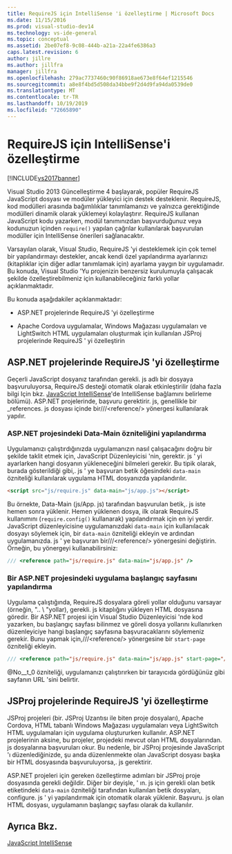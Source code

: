 ```yaml
---
title: RequireJS için IntelliSense 'i özelleştirme | Microsoft Docs
ms.date: 11/15/2016
ms.prod: visual-studio-dev14
ms.technology: vs-ide-general
ms.topic: conceptual
ms.assetid: 2be07ef8-9c08-444b-a21a-22a4fe6386a3
caps.latest.revision: 6
author: jillre
ms.author: jillfra
manager: jillfra
ms.openlocfilehash: 279ac7737460c90f86918ae673e8f64ef1215546
ms.sourcegitcommit: a8e8f4bd5d508da34bbe9f2d4d9fa94da0539de0
ms.translationtype: MT
ms.contentlocale: tr-TR
ms.lasthandoff: 10/19/2019
ms.locfileid: "72665890"
---
```

# <a name="customizing-intellisense-for-requirejs"></a>RequireJS için IntelliSense'i özelleştirme
[!INCLUDE[vs2017banner](../includes/vs2017banner.md)]

Visual Studio 2013 Güncelleştirme 4 başlayarak, popüler RequireJS JavaScript dosyası ve modüler yükleyici için destek desteklenir. RequireJS, kod modülleri arasında bağımlılıklar tanımlamanızı ve yalnızca gerektiğinde modülleri dinamik olarak yüklemeyi kolaylaştırır. RequireJS kullanan JavaScript kodu yazarken, modül tanımınızdan başvurduğunuz veya kodunuzun içinden `require()` yapılan çağrılar kullanılarak başvurulan modüller için IntelliSense önerileri sağlanacaktır.

 Varsayılan olarak, Visual Studio, RequireJS 'yi desteklemek için çok temel bir yapılandırmayı destekler, ancak kendi özel yapılandırma ayarlarınızı (kitaplıklar için diğer adlar tanımlamak için) ayarlama yaygın bir uygulamadır. Bu konuda, Visual Studio 'Yu projenizin benzersiz kurulumuyla çalışacak şekilde özelleştirebilmeniz için kullanabileceğiniz farklı yollar açıklanmaktadır.

 Bu konuda aşağıdakiler açıklanmaktadır:

- ASP.NET projelerinde RequireJS 'yi özelleştirme

- Apache Cordova uygulamalar, Windows Mağazası uygulamaları ve LightSwitch HTML uygulamaları oluşturmak için kullanılan JSProj projelerinde RequireJS ' yi özelleştirin

## <a name="customize-requirejs-in-aspnet-projects"></a>ASP.NET projelerinde RequireJS 'yi özelleştirme
 Geçerli JavaScript dosyanız tarafından gerekli. js adlı bir dosyaya başvuruluyorsa, RequireJS desteği otomatik olarak etkinleştirilir (daha fazla bilgi Için bkz. [JavaScript IntelliSense](../ide/javascript-intellisense.md)'de IntelliSense bağlamını belirleme bölümü). ASP.NET projelerinde, başvuru gerektirir. js, genellikle bir _references. js dosyası içinde bir///\<reference/> yönergesi kullanılarak yapılır.

### <a name="configure-the-data-main-attribute-in-an-aspnet-project"></a>ASP.NET projesindeki Data-Main özniteliğini yapılandırma
 Uygulamanızı çalıştırdığınızda uygulamanızın nasıl çalışacağını doğru bir şekilde taklit etmek için, JavaScript Düzenleyicisi 'nin, gerektir. js ' yi ayarlarken hangi dosyanın yükleneceğini bilmeleri gerekir. Bu tipik olarak, burada gösterildiği gibi,. js ' ye başvuran betik öğesindeki `data-main` özniteliği kullanılarak uygulama HTML dosyanızda yapılandırılır.

```html
<script src="js/require.js" data-main="js/app.js"></script>
```

 Bu örnekte, Data-Main (js/App. js) tarafından başvurulan betik,. js iste hemen sonra yüklenir. Hemen yüklenen dosya, ilk olarak RequireJS kullanımını (`require.config()` kullanarak) yapılandırmak için en iyi yerdir. JavaScript düzenleyicisine uygulamanızdaki `data-main` için kullanılacak dosyayı söylemek için, bir `data-main` özniteliği ekleyin ve ardından uygulamanızda. js ' ye başvuran bir///\<reference/> yönergesini değiştirin. Örneğin, bu yönergeyi kullanabilirsiniz:

```javascript
/// <reference path="js/require.js" data-main="js/app.js" />
```

### <a name="configure-the-application-start-page-in-an-aspnet-project"></a>Bir ASP.NET projesindeki uygulama başlangıç sayfasını yapılandırma
 Uygulama çalıştığında, RequireJS dosyalara göreli yollar olduğunu varsayar (örneğin, ".. \\ "yollar), gerekli. js kitaplığını yükleyen HTML dosyasına göredir. Bir ASP.NET projesi için Visual Studio Düzenleyicisi 'nde kod yazarken, bu başlangıç sayfası bilinmez ve göreli dosya yollarını kullanırken düzenleyiciye hangi başlangıç sayfasına başvuracaklarını söylemeniz gerekir. Bunu yapmak için,///\<reference/> yönergesine bir `start-page` özniteliği ekleyin.

```javascript
/// <reference path="js/require.js" data-main="js/app.js" start-page="/app/index.html" />
```

 @No__t_0 özniteliği, uygulamanızı çalıştırırken bir tarayıcıda gördüğünüz gibi sayfanın URL 'sini belirtir.

## <a name="customize-requirejs-in-jsproj-projects"></a>JSProj projelerinde RequireJS 'yi özelleştirme
 JSProj projeleri (bir. JSProj Uzantısı ile biten proje dosyaları), Apache Cordova, HTML tabanlı Windows Mağazası uygulamaları veya LightSwitch HTML uygulamaları için uygulama oluştururken kullanılır. ASP.NET projelerinin aksine, bu projeler, projedeki mevcut olan HTML dosyalarından. js dosyalarına başvuruları okur. Bu nedenle, bir JSProj projesinde JavaScript 'ı düzenlediğinizde, şu anda düzenlenmekte olan JavaScript dosyası başka bir HTML dosyasında başvuruluyorsa,. js gerektirir.

 ASP.NET projeleri için gereken özelleştirme adımları bir JSProj proje dosyasında gerekli değildir. Diğer bir deyişle, ' ın. js için gerekli olan betik etiketindeki `data-main` özniteliği tarafından kullanılan betik dosyaları, configure. js ' yi yapılandırmak için otomatik olarak yüklenir. Başvuru. js olan HTML dosyası, uygulamanın başlangıç sayfası olarak da kullanılır.

## <a name="see-also"></a>Ayrıca Bkz.
 [JavaScript IntelliSense](../ide/javascript-intellisense.md)
